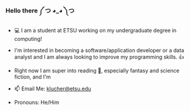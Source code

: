 ### Hello there ༼ つ ◕_◕ ༽つ

- 💻 I am a student at ETSU working on my undergraduate degree in computing!
- I'm interested in becoming a software/application developer or a data analyst and I am always looking to improve my programming skills. 👍
- Right now I am super into reading 📖, especially fantasy and science fiction, and I'm 



- 📫 Email Me: klucher@etsu.edu
- Pronouns: He/Him

